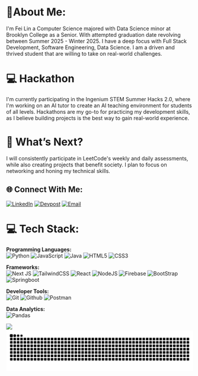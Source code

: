 # 👋About Me:
I'm Fei Lin a Computer Science majored with Data Science minor at Brooklyn College as a Senior. With attempted graduation date revolving between Summer 2025 - Winter 2025. I have a deep focus with Full Stack Development, Software Engineering, Data Science. I am a driven and thrived student that are willing to take on real-world challenges. 

# 💻 Hackathon 
I'm currently participating in the Ingenium STEM Summer Hacks 2.0, where I'm working on an AI tutor to create an AI teaching environment for students of all levels. Hackathons are my go-to for practicing my development skills, as I believe building projects is the best way to gain real-world experience.


# 📅 What’s Next?
I will consistently participate in LeetCode's weekly and daily assessments, while also creating projects that benefit society. I plan to focus on networking and honing my technical skills.


## 🌐 Connect With Me:
[![LinkedIn](https://img.shields.io/badge/LinkedIn-0077B5?style=for-the-badge&logo=linkedin&logoColor=white)](https://www.linkedin.com/in/fei-lincs/) 
[![Devpost](https://img.shields.io/badge/Devpost-003E54?style=for-the-badge&logo=Devpost&logoColor=white)](https://devpost.com/walletkun/) 
[![Email](https://img.shields.io/badge/Gmail-D14836?style=for-the-badge&logo=gmail&logoColor=white)](feilinpersonal@gmail.com)

# 💻 Tech Stack:
**Programming Languages:**  
![Python](https://img.shields.io/badge/python-3670A0?style=for-the-badge&logo=python&logoColor=ffdd54)
![JavaScript](https://img.shields.io/badge/javascript-%23323330.svg?style=for-the-badge&logo=javascript&logoColor=%23F7DF1E)
![Java](https://img.shields.io/badge/java-%23ED8B00.svg?style=for-the-badge&logo=openjdk&logoColor=white)
![HTML5](https://img.shields.io/badge/html5-%23E34F26.svg?style=for-the-badge&logo=html5&logoColor=white)
![CSS3](https://img.shields.io/badge/CSS3-1572B6?style=for-the-badge&logo=css3&logoColor=white)


**Frameworks:**  
![Next JS](https://img.shields.io/badge/Next-black?style=for-the-badge&logo=next.js&logoColor=white)
![TailwindCSS](https://img.shields.io/badge/tailwindcss-%2338B2AC.svg?style=for-the-badge&logo=tailwind-css&logoColor=white)
![React](https://img.shields.io/badge/react-%2320232a.svg?style=for-the-badge&logo=react&logoColor=%2361DAFB)
![NodeJS](https://img.shields.io/badge/node.js-6DA55F?style=for-the-badge&logo=node.js&logoColor=white)
![Firebase](https://img.shields.io/badge/Firebase-039BE5?style=for-the-badge&logo=Firebase&logoColor=white)
![BootStrap](https://img.shields.io/badge/Bootstrap-563D7C?style=for-the-badge&logo=bootstrap&logoColor=white)
![Springboot](https://img.shields.io/badge/-spring_boot-008000?style=for-the-badge&labelColor=fff&logo=spring&logoColor=008000)

**Developer Tools:**  
![Git](https://img.shields.io/badge/GIT-E44C30?style=for-the-badge&logo=git&logoColor=white)
![Github](https://img.shields.io/badge/GitHub-100000?style=for-the-badge&logo=github&logoColor=white)
![Postman](https://img.shields.io/badge/Postman-FF6C37?style=for-the-badge&logo=postman&logoColor=white)


**Data Analytics:**  
![Pandas](https://img.shields.io/badge/pandas-%23150458.svg?style=for-the-badge&logo=pandas&logoColor=white)



![](https://leetcard.jacoblin.cool/walletkun)
![Snake animation](https://raw.githubusercontent.com/walletkun/walletkun/output/github-contribution-grid-snake-dark.svg)

 

